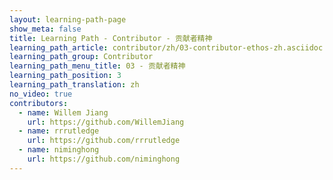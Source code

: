 ```yaml
---
layout: learning-path-page
show_meta: false
title: Learning Path - Contributor - 贡献者精神
learning_path_article: contributor/zh/03-contributor-ethos-zh.asciidoc
learning_path_group: Contributor
learning_path_menu_title: 03 - 贡献者精神
learning_path_position: 3
learning_path_translation: zh
no_video: true
contributors:
  - name: Willem Jiang
    url: https://github.com/WillemJiang
  - name: rrrutledge
    url: https://github.com/rrrutledge
  - name: niminghong
    url: https://github.com/niminghong
---
```

<!--- This file autogenerated from https://github.com/InnerSourceCommons/InnerSourceLearningPath/blob/master/scripts/generate_learning_path_markdown.js -->